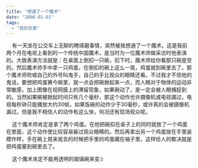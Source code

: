 ```yaml
---
title: "想通了一个魔术"
date: "2006-01-01"
tags: 
  - "我的文章"
---
```


    有一天坐在公交车上无聊的瞎琢磨事情，突然被我想通了一个魔术。这是我前两个月在电视上看到的一个传统中国魔术，是当时为一位魔术师做采访时他表演的。大致表演方法就是：在桌面上倒扣一只碗，扣下时，魔术师给你看那只碗是空的。然后魔术师手中拿一只鸡蛋，在倒扣的碗上这么一晃，鸡蛋就到碗里去了。那个魔术师吹嘘自己的外号叫鬼手，自己的手比观众的眼睛还看。不过我才不信他的鬼话，要想把鸡蛋赛今碗里，就一点会把碗掀起来一点，而人眼对于物体的运动非常敏感，加上图像在视网膜上的滞留现象，如果碗动了，是一定会被人眼捕捉到的。当然如果碗被掀起时间只有几个毫秒，那这个动作也许摄像机或电视漏过，电视每秒钟只能播放大约30帧，如果饭碗的动作少于30毫秒，或许真的会被摄像机漏过。但是我不相信人的动作有这么快，何况还有现场观众呢。

    这个魔术师肯定是拿了两个鸡蛋。在他把碗扣在桌子上的同时就放了一个鸡蛋在里面，这个动作使比较容易躲过观众眼睛的。然后再拿出另一个鸡蛋放在手里装模作样，手在碗上晃来晃去的时候把手里的鸡蛋藏在袖子里。这样给人的敢决就是把鸡蛋塞到碗里去了。

    这个魔术肯定不能用透明的玻璃碗来变:)
